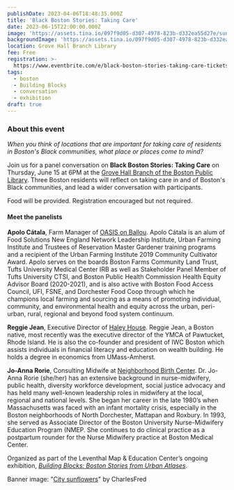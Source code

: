 ```yaml
---
publishDate: 2023-04-06T18:48:35.000Z
title: 'Black Boston Stories: Taking Care'
date: 2023-06-15T22:00:00.000Z
image: 'https://assets.tina.io/097f9d05-d307-4978-823b-d332ea55d27e/sunnies.jpeg'
backgroundImage: 'https://assets.tina.io/097f9d05-d307-4978-823b-d332ea55d27e/sunnies.jpeg'
location: Grove Hall Branch Library
fee: Free
registration: >-
  https://www.eventbrite.com/e/black-boston-stories-taking-care-tickets-637304072637
tags:
  - boston
  - Building Blocks
  - conversation
  - exhibition
draft: true
---
```


### About this event

*When you think of locations that are important for taking care of residents in Boston's Black communities, what place or places come to mind?*

Join us for a panel conversation on **Black Boston Stories: Taking Care** on Thursday, June 15 at 6PM at the [Grove Hall Branch of the Boston Public Library](https://www.bpl.org/locations/grove-hall/). Three Boston residents will reflect on taking care in and of Boston's Black communities, and lead a wider conversation with participants.

Food will be provided. Registration encouraged but not required.

#### **Meet the panelists**

**Apolo Cátala**, Farm Manager of [OASIS on Ballou](https://www.thecarrotproject.org/wp-content/uploads/2021/03/Oasis_Client_Update_2020.8691901.pdf). Apolo Cátala is an alum of Food Solutions New England Network Leadership Institute, Urban Farming Institute and Trustees of Reservation Master Gardener training programs and a recipient of the Urban Farming Institute 2019 Community Cultivator Award. Apolo serves on the boards Boston Farms Community Land Trust, Tufts University Medical Center IRB as well as Stakeholder Panel Member of Tufts University CTSI, and Boston Public Health Commission Health Equity Advisor Board (2020-2021), and is also active with Boston Food Access Council, UFI, FSNE, and Dorchester Food Coop through which he champions local farming and sourcing as a means of promoting individual, community, and environmental health and equity across the urban, peri-urban, rural, regional and beyond food system continuum. 

**Reggie Jean**, Executive Director of [Haley House](https://haleyhouse.org/). Reggie Jean, a Boston native, most recently was the executive director of the YMCA of Pawtucket, Rhode Island. He is also the co-founder and president of IWC Boston which assists individuals in financial literacy and education on wealth building. He holds a degree in economics from UMass-Amherst.

**Jo-Anna Rorie**, Consulting Midwife at [Neighborhood Birth Center](https://neighborhoodbirthcenter.org/). Dr. Jo-Anna Rorie (she/her) has an extensive background in nurse-midwifery, public health, diversity workforce development, social justice advocacy and has held many well-known leadership roles in midwifery at the local, regional and national levels. She began her career in the late 1980’s when Massachusetts was faced with an infant mortality crisis, especially in the Boston neighborhoods of North Dorchester, Mattapan and Roxbury. In 1993, she served as Associate Director of the Boston University Nurse-Midwifery Education Program (NMEP. She continues to do clinical practice as a postpartum rounder for the Nurse Midwifery practice at Boston Medical Center.

Organized as part of the Leventhal Map & Education Center’s ongoing exhibition, *[Building Blocks: Boston Stories from Urban Atlases](https://www.leventhalmap.org/about/press-releases/new-exhibition-building-blocks-boston-stories-from-urban-atlases-opens-at-leventhal-map-education-center-january-13-2023-1/)*.

B﻿anner image: "[City sunflowers](https://www.flickr.com/photos/40279823@N00/238249978)" by CharlesFred
